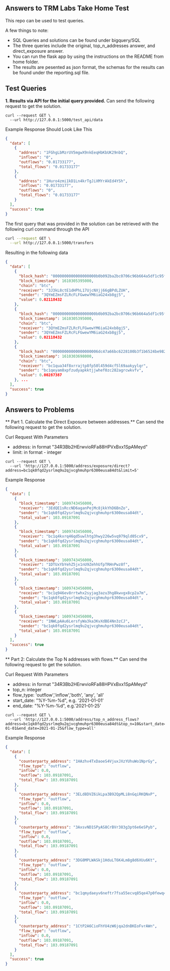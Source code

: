 ## Answers to TRM Labs Take Home Test

This repo can be used to test queries. 

A few things to note:
- SQL Queries and solutions can be found under bigquery/SQL
- The three queries include the original, top_n_addresses answer, and direct_exposure answer.
- You can run the flask app by using the instructions on the README from home folder.
- The results are pesented as json format, the schemas for the results can be found under the reporting.sql file.

## Test Queries

**1. Results via API for the initial query provided.**
Can send the following request to get the solution.

```
curl --request GET \
  --url http://127.0.0.1:5000/test_api/data
```

Example Response Should Look Like This

```json
{
  "data": [
    {
      "address": "1FGhgLbMzrUV5mgwX9nkEeqHbKbUK29nbQ",
      "inflows": "0",
      "outflows": "0.01733177",
      "total_flows": "0.01733177"
    },
    {
      "address": "1Huro4zmi1kD1Ln4krTgJiXMYrAkEd4YSh",
      "inflows": "0.01733177",
      "outflows": "0",
      "total_flows": "0.01733177"
    }
  ],
  "success": true
}
```

The first query that was provided in the solution can be retrieved with the following curl command through the API

```bash
curl --request GET \
  --url http://127.0.0.1:5000/transfers
```
 Resulting in the following data

```json
{
  "data": [
    {
      "block_hash": "0000000000000000000b0b092ba2bc0706c96b664a5df1c95fd5827d089e7da7",
      "block_timestamp": 1610305395000,
      "chain": "btc",
      "receiver": "3J3kL8ctE1dHPhL17UjcNXjj66gBPdLZUH",
      "sender": "3QYmEZmsFZLRcFLFGwewYM6iaG24xb8gj5",
      "value": 0.02118432
    },
    {
      "block_hash": "0000000000000000000b0b092ba2bc0706c96b664a5df1c95fd5827d089e7da7",
      "block_timestamp": 1610305395000,
      "chain": "btc",
      "receiver": "3QYmEZmsFZLRcFLFGwewYM6iaG24xb8gj5",
      "sender": "3QYmEZmsFZLRcFLFGwewYM6iaG24xb8gj5",
      "value": 0.02118432
    },
    {
      "block_hash": "00000000000000000006dc47a66bc6228100b3f1b6524be982ba274e397c122e",
      "block_timestamp": 1610303698000,
      "chain": "btc",
      "receiver": "bc1qua34f8xrrajtp8fp50l459d4cf5l69aakyylqr",
      "sender": "bc1qeyam8xpfzudyapkktjjwhef0zc282agrcwkvfv",
      "value": 0.00287387
    }, ...
  ],
  "success": true
}
```


## Answers to Problems


** Part 1. Calculate the Direct Exposure between addresses.**
Can send the following request to get the solution.

Curl Request With Parameters
 - address: in format "34R3Bb2HErwvioRFa88HPVxBxx1SpAMeyd"
 - limit: in format - integer
```buildoutcfg
curl --request GET \
  --url 'http://127.0.0.1:5000/address/exposure/direct?address=bc1qk0fqd2ysrlmq9u2qjvcghmuhpr6300eusa84dt&limit=5'
```

Example Response
```json
{
  "data": [
    {
      "block_timestamp": 1609743456000,
      "receiver": "3EdQE1sRccND6aganPejMc8jkkYhD6BnZo",
      "sender": "bc1qk0fqd2ysrlmq9u2qjvcghmuhpr6300eusa84dt",
      "total_value": 103.09187091
    },
    {
      "block_timestamp": 1609743456000,
      "receiver": "bc1q4kxrq46qd5uwlhtg3hwy226w5vq979qld05cx9",
      "sender": "bc1qk0fqd2ysrlmq9u2qjvcghmuhpr6300eusa84dt",
      "total_value": 103.09187091
    },
    {
      "block_timestamp": 1609743456000,
      "receiver": "1DTUxYbYehZ5jx1nU9ZehhUfpTRHnPwz8f",
      "sender": "bc1qk0fqd2ysrlmq9u2qjvcghmuhpr6300eusa84dt",
      "total_value": 103.09187091
    },
    {
      "block_timestamp": 1609743456000,
      "receiver": "bc1q946ev8rrtwhx2syjag3azu3hg8kwvgx8cp2a7m",
      "sender": "bc1qk0fqd2ysrlmq9u2qjvcghmuhpr6300eusa84dt",
      "total_value": 103.09187091
    },
    {
      "block_timestamp": 1609743456000,
      "receiver": "1NWLpAAu6LersfyWa3ka3KvXdBE4Nn3zCJ",
      "sender": "bc1qk0fqd2ysrlmq9u2qjvcghmuhpr6300eusa84dt",
      "total_value": 103.09187091
    }
  ],
  "success": true
}

```


** Part 2: Calculate the Top N addresses with flows.**
Can send the following request to get the solution.


Curl Request With Parameters 
 - address: in format "34R3Bb2HErwvioRFa88HPVxBxx1SpAMeyd"
 - top_n: integer
 - flow_type: 'outflow','inflow','both', 'any', 'all'
 - start_date: "%Y-%m-%d", e.g. '2021-01-01'
 - end_date: "%Y-%m-%d", e.g.'2021-01-25'


```buildoutcfg
curl --request GET \
  --url 'http://127.0.0.1:5000/address/top_n_address_flows?address=bc1qk0fqd2ysrlmq9u2qjvcghmuhpr6300eusa84dt&top_n=10&start_date=2021-01-01&end_date=2021-01-25&flow_type=all'
```

Example Response
```json
{
  "data": [
    {
      "counterparty_address": "1HAzhv4TxDaoeS4VjuxJXzYUhuWo1NprGy",
      "flow_type": "outflow",
      "inflow": 0.0,
      "outflow": 103.09187091,
      "total_flow": 103.09187091
    },
    {
      "counterparty_address": "3ELd8DVZ6ikLpa3B92QpMLi8nGqiRKQNxP",
      "flow_type": "outflow",
      "inflow": 0.0,
      "outflow": 103.09187091,
      "total_flow": 103.09187091
    },
    {
      "counterparty_address": "3AxsvND1SPyAS8CrBVr383g3pt6e6eSPyb",
      "flow_type": "outflow",
      "inflow": 0.0,
      "outflow": 103.09187091,
      "total_flow": 103.09187091
    },
    {
      "counterparty_address": "3DG8MPLWASkj1HduLT6K4Lm8g8d6XUu6Kt",
      "flow_type": "outflow",
      "inflow": 0.0,
      "outflow": 103.09187091,
      "total_flow": 103.09187091
    },
    {
      "counterparty_address": "bc1qmydaeyv6neftr7fsa55ecvq85qe47p0fewq4uz",
      "flow_type": "outflow",
      "inflow": 0.0,
      "outflow": 103.09187091,
      "total_flow": 103.09187091
    },
    {
      "counterparty_address": "1CtP2A6CioFhYU4zW6jqa2dnBKEoFvrAWn",
      "flow_type": "outflow",
      "inflow": 0.0,
      "outflow": 103.09187091,
      "total_flow": 103.09187091
    }
  ],
  "success": true
}
```